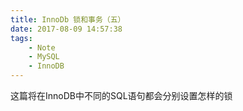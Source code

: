```yaml
---
title: InnoDb 锁和事务（五）
date: 2017-08-09 14:57:38
tags:
	- Note
	- MySQL
	- InnoDB
---
```


这篇将在InnoDB中不同的SQL语句都会分别设置怎样的锁

